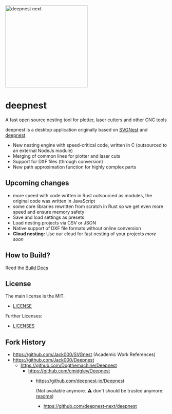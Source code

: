 <img src="https://github.com/user-attachments/assets/ee0a9f81-21f6-4583-a19e-b1b528cf488d" alt="deepnest next" width="256">

# **deepnest**

A fast open source nesting tool for plotter, laser cutters and other CNC tools

deepnest is a desktop application originally based on [SVGNest](https://github.com/Jack000/SVGnest) and [deepnest](https://github.com/Jack000/Deepnest)

- New nesting engine with speed-critical code, written in C (outsourced to an external NodeJs module)
- Merging of common lines for plotter and laser cuts
- Support for DXF files (through conversion)
- New path approximation function for highly complex parts



## Upcoming changes
- more speed with code written in Rust outsourced as modules, the original code was written in JavaScript
- some core libraries rewritten from scratch in Rust so we get even more speed and ensure memory safety
- Save and load settings as presets
- Load nesting projects via CSV or JSON
- Native support of DXF file formats without online conversion
- **Cloud nesting:** Use our cloud for fast nesting of your projects _more soon_ 


## How to Build?

Reed the [Build Docs](BUILD.md)


## License

The main license is the MIT.

- [LICENSE](LICENSE)

Further Licenses:

- [LICENSES](LICENSES.md)

## Fork History

- https://github.com/Jack000/SVGnest (Academic Work References)
- https://github.com/Jack000/Deepnest
  - https://github.com/Dogthemachine/Deepnest
    - https://github.com/cmidgley/Deepnest
      - https://github.com/deepnest-io/Deepnest 
      
        (Not available anymore. ⚠️ don't should be trusted anymore: [readme](https://github.com/deepnest-next/.github/blob/main/profile/why-we-forked-into-a-new-organisation.md))
        - https://github.com/deepnest-next/deepnest

